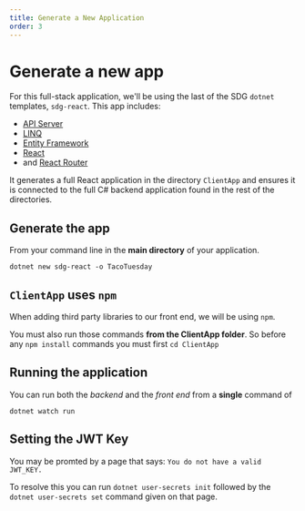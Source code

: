 ```yaml
---
title: Generate a New Application
order: 3
---
```


# Generate a new app

For this full-stack application, we'll be using the last of the SDG `dotnet`
templates, `sdg-react`. This app includes:

- [API Server](/lessons/cs-api-servers)
- [LINQ](/lessons/cs-linq)
- [Entity Framework](/lessons/cs-object-relational-mapping)
- [React](/lessons/react-intro)
- and [React Router](https://reactrouter.com/)

It generates a full React application in the directory `ClientApp` and ensures
it is connected to the full C# backend application found in the rest of the
directories.

## Generate the app

From your command line in the **main directory** of your application.

```shell
dotnet new sdg-react -o TacoTuesday
```

## `ClientApp` uses `npm`

When adding third party libraries to our front end, we will be using `npm`.

You must also run those commands **from the ClientApp folder**. So before any
`npm install` commands you must first `cd ClientApp`

## Running the application

You can run both the _backend_ and the _front end_ from a **single** command of

```shell
dotnet watch run
```

## Setting the JWT Key

You may be promted by a page that says: `You do not have a valid JWT_KEY.`

To resolve this you can run `dotnet user-secrets init` followed by the
`dotnet user-secrets set` command given on that page.

<GithubCommitViewer repo="suncoast-devs/TacoTuesday" commit="cd14c5c3e43c53e566bd048c83c30f4783c899c4" />
